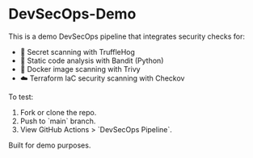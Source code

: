 # DevSecOps-Demo
This is a demo DevSecOps pipeline that integrates security checks for:

- 🔐 Secret scanning with TruffleHog
- 🐍 Static code analysis with Bandit (Python)
- 🐳 Docker image scanning with Trivy
- ☁️ Terraform IaC security scanning with Checkov

To test:
1. Fork or clone the repo.
2. Push to \`main\` branch.
3. View GitHub Actions > \`DevSecOps Pipeline\`.

Built for demo purposes.
